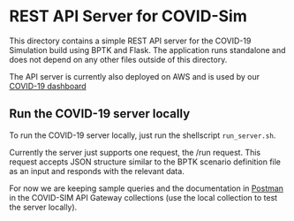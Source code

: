 # REST API Server for COVID-Sim

This directory contains a simple REST API server for the COVID-19 Simulation build using BPTK and Flask. The application runs standalone and does not depend on any other files outside of this directory.

The API server is currently also deployed on AWS and is used by our [COVID-19 dashboard](https://test.covid-sim.com)

## Run the COVID-19 server locally

To run the COVID-19 server locally, just run the shellscript `run_server.sh`.

Currently the server just supports one request, the /run request. This request accepts JSON structure similar to the BPTK scenario definition file as an input and responds with the relevant data.

For now we are keeping sample queries and the documentation in [Postman](https://transentis.postman.co) in the COVID-SIM API Gateway collections (use the local collection to test the server locally).

